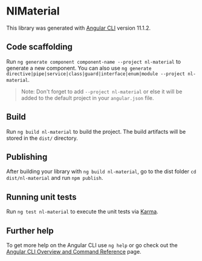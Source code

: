 # NlMaterial

This library was generated with [Angular CLI](https://github.com/angular/angular-cli) version 11.1.2.

## Code scaffolding

Run `ng generate component component-name --project nl-material` to generate a new component. You can also use `ng generate directive|pipe|service|class|guard|interface|enum|module --project nl-material`.
> Note: Don't forget to add `--project nl-material` or else it will be added to the default project in your `angular.json` file. 

## Build

Run `ng build nl-material` to build the project. The build artifacts will be stored in the `dist/` directory.

## Publishing

After building your library with `ng build nl-material`, go to the dist folder `cd dist/nl-material` and run `npm publish`.

## Running unit tests

Run `ng test nl-material` to execute the unit tests via [Karma](https://karma-runner.github.io).

## Further help

To get more help on the Angular CLI use `ng help` or go check out the [Angular CLI Overview and Command Reference](https://angular.io/cli) page.
